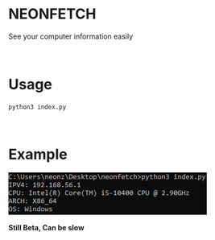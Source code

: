 # NEONFETCH

<p>See your computer information easily<p>

<br>

<h1>Usage</h1>

```
python3 index.py
```
<br>

# Example

<img src="example.png">

<br> 

**Still Beta, Can be slow**

